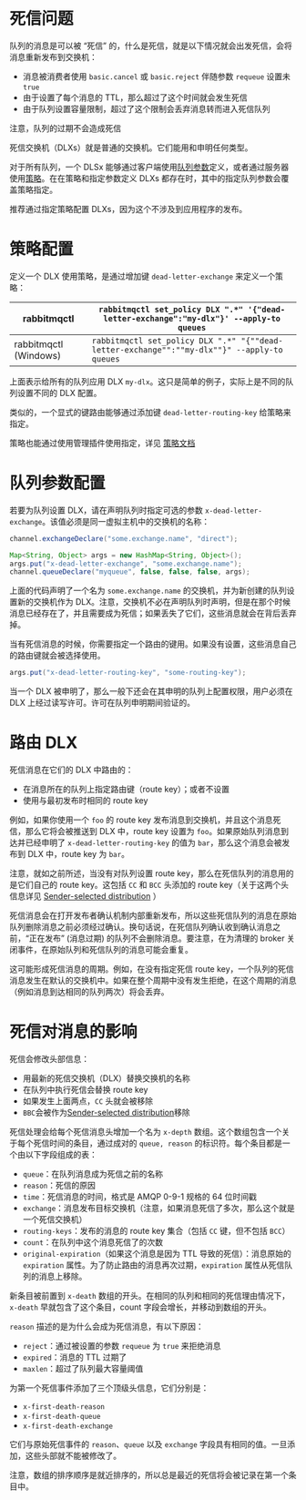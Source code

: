 # 死信问题

队列的消息是可以被 “死信” 的，什么是死信，就是以下情况就会出发死信，会将消息重新发布到交换机：

- 消息被消费者使用 `basic.cancel` 或 `basic.reject` 伴随参数 `requeue` 设置未 `true`
- 由于设置了每个消息的 TTL，那么超过了这个时间就会发生死信
- 由于队列设置容量限制，超过了这个限制会丢弃消息转而进入死信队列

注意，队列的过期不会造成死信

死信交换机（DLXs）就是普通的交换机。它们能用和申明任何类型。

对于所有队列，一个 DLSx 能够通过客户端使用[队列参数](https://www.rabbitmq.com/queues.html#optional-arguments)定义，或者通过服务器使用[策略](https://www.rabbitmq.com/parameters.html#policies)。在在策略和指定参数定义 DLXs 都存在时，其中的指定队列参数会覆盖策略指定。

推荐通过指定策略配置 DLXs，因为这个不涉及到应用程序的发布。

# 策略配置

定义一个 DLX 使用策略，是通过增加键 `dead-letter-exchange` 来定义一个策略：

| rabbitmqctl           | `rabbitmqctl set_policy DLX ".*" '{"dead-letter-exchange":"my-dlx"}' --apply-to queues` |
| --------------------- | ------------------------------------------------------------ |
| rabbitmqctl (Windows) | `rabbitmqctl set_policy DLX ".*" "{""dead-letter-exchange"":""my-dlx""}" --apply-to queues` |

上面表示给所有的队列应用 DLX `my-dlx`。这只是简单的例子，实际上是不同的队列设置不同的 DLX 配置。

类似的，一个显式的键路由能够通过添加键 `dead-letter-routing-key` 给策略来指定。

策略也能通过使用管理插件使用指定，详见 [策略文档](https://www.rabbitmq.com/parameters.html#policies) 

# 队列参数配置

若要为队列设置 DLX，请在声明队列时指定可选的参数 `x-dead-letter-exchange`。该值必须是同一虚拟主机中的交换机的名称：

```java
channel.exchangeDeclare("some.exchange.name", "direct");

Map<String, Object> args = new HashMap<String, Object>();
args.put("x-dead-letter-exchange", "some.exchange.name");
channel.queueDeclare("myqueue", false, false, false, args);
```

上面的代码声明了一个名为 `some.exchange.name` 的交换机，并为新创建的队列设置新的交换机作为 DLX。注意，交换机不必在声明队列时声明，但是在那个时候消息已经存在了，并且需要成为死信；如果丢失了它们，这些消息就会在背后丢弃掉。

当有死信消息的时候，你需要指定一个路由的键用。如果没有设置，这些消息自己的路由键就会被选择使用。

```java
args.put("x-dead-letter-routing-key", "some-routing-key");
```

当一个 DLX 被申明了，那么一般下还会在其申明的队列上配置权限，用户必须在 DLX 上经过读写许可。许可在队列申明期间验证的。

# 路由 DLX

死信消息在它们的 DLX 中路由的：

- 在消息所在的队列上指定路由键（route key）；或者不设置
- 使用与最初发布时相同的 route key

例如，如果你使用一个 `foo` 的 route key 发布消息到交换机，并且这个消息死信，那么它将会被推送到 DLX 中，route key 设置为 `foo`。如果原始队列消息到达并已经申明了 `x-dead-letter-routing-key` 的值为 `bar`，那么这个消息会被发布到 DLX 中，route key 为 `bar`。

注意，就如之前所述，当没有对队列设置 route key，那么在死信队列的消息用的是它们自己的 route key。这包括 `CC` 和 `BCC` 头添加的 route key（关于这两个头信息详见 [Sender-selected distribution](https://www.rabbitmq.com/sender-selected.html) ）

死信消息会在打开发布者确认机制内部重新发布，所以这些死信队列的消息在原始队列删除消息之前必须经过确认。换句话说，在死信队列确认收到确认消息之前，“正在发布” (消息过期) 的队列不会删除消息。要注意，在为清理的 broker 关闭事件，在原始队列和死信队列的消息可能会重复。

这可能形成死信消息的周期。例如，在没有指定死信 route key，一个队列的死信消息发生在默认的交换机中。如果在整个周期中没有发生拒绝，在这个周期的消息（例如消息到达相同的队列两次）将会丢弃。

# 死信对消息的影响

死信会修改头部信息：

- 用最新的死信交换机（DLX）替换交换机的名称
- 在队列中执行死信会替换 route key
- 如果发生上面两点，`CC` 头就会被移除
- `BBC`会被作为[Sender-selected distribution](https://www.rabbitmq.com/sender-selected.html)移除

死信处理会给每个死信消息头增加一个名为 `x-depth` 数组。这个数组包含一个关于每个死信时间的条目，通过成对的 `queue, reason` 的标识符。每个条目都是一个由以下字段组成的表：

- `queue`：在队列消息成为死信之前的名称
- `reason`：死信的原因
- `time`：死信消息的时间，格式是 AMQP 0-9-1 规格的 64 位时间戳
- `exchange`：消息发布目标交换机（注意，如果消息死信了多次，那么这个就是一个死信交换机）
- `routing-keys`：发布的消息的 route key 集合（包括 `CC` 键，但不包括 `BCC`）
- `count`：在队列中这个消息死信了的次数
- `original-expiration`（如果这个消息是因为 TTL 导致的死信）：消息原始的 `expiration` 属性。为了防止路由的消息再次过期，`expiration` 属性从死信队列的消息上移除。

新条目被前置到 `x-death` 数组的开头。在相同的队列和相同的死信理由情况下，`x-death` 早就包含了这个条目，count 字段会增长，并移动到数组的开头。

`reason` 描述的是为什么会成为死信消息，有以下原因：

- `reject`：通过被设置的参数 `requeue` 为 `true` 来拒绝消息
- `expired`：消息的 TTL 过期了
- `maxlen`：超过了队列最大容量阈值

为第一个死信事件添加了三个顶级头信息，它们分别是：

- `x-first-death-reason`
- `x-first-death-queue`
- `x-first-death-exchange`

它们与原始死信事件的 `reason`、`queue` 以及 `exchange` 字段具有相同的值。一旦添加，这些头部就不能被修改了。

注意，数组的排序顺序是就近排序的，所以总是最近的死信将会被记录在第一个条目中。

